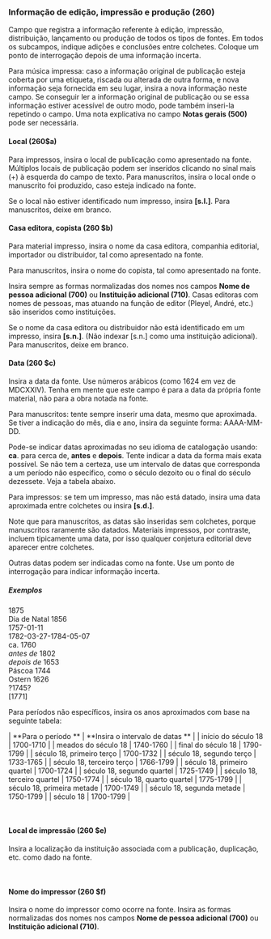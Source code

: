 ### Informação de edição, impressão e produção (260) 

Campo que registra a informação referente à edição, impressão, distribuição, lançamento ou produção de todos os tipos de fontes. Em todos os subcampos, indique adições e conclusões entre colchetes. Coloque um ponto de interrogação depois de uma informação incerta. 

Para música impressa: caso a informação original de publicação esteja coberta por uma etiqueta, riscada ou alterada de outra forma, e nova informação seja fornecida em seu lugar, insira a nova informação neste campo. Se conseguir ler a informação original de publicação ou se essa informação estiver acessível de outro modo, pode também inseri-la repetindo o campo. Uma nota explicativa no campo **Notas gerais (500)** pode ser necessária.

#### Local (260$a) 

Para impressos, insira o local de publicação como apresentado na fonte. Múltiplos locais de publicação podem ser inseridos clicando no sinal mais (+) à esquerda do campo de texto. Para manuscritos, insira o local onde o manuscrito foi produzido, caso esteja indicado na fonte. 

Se o local não estiver identificado num impresso, insira **[s.l.]**. Para manuscritos, deixe em branco. 

 

#### Casa editora, copista (260 $b) 

Para material impresso, insira o nome da casa editora, companhia editorial, importador ou distribuidor, tal como apresentado na fonte. 

Para manuscritos, insira o nome do copista, tal como apresentado na fonte. 

Insira sempre as formas normalizadas dos nomes nos campos **Nome de pessoa adicional (700)** ou **Instituição adicional (710)**. Casas editoras com nomes de pessoas, mas atuando na função de editor (Pleyel, André, etc.) são inseridos como instituições. 

Se o nome da casa editora ou distribuidor não está identificado em um impresso, insira **[s.n.]**. (Não indexar [s.n.] como uma instituição adicional). Para manuscritos, deixe em branco.

  

#### Data (260 $c)   

Insira a data da fonte. Use números arábicos (como 1624 em vez de MDCXXIV). Tenha em mente que este campo é para a data da própria fonte material, não para a obra notada na fonte.

Para manuscritos: tente sempre inserir uma data, mesmo que aproximada. Se tiver a indicação do mês, dia e ano, insira da seguinte forma: AAAA-MM-DD. 

Pode-se indicar datas aproximadas no seu idioma de catalogação usando: **ca**. para cerca de, **antes** e **depois**. Tente indicar a data da forma mais exata possível. Se não tem a certeza, use um intervalo de datas que corresponda a um período não específico, como o século dezoito ou o final do século dezessete. Veja a tabela abaixo. 

Para impressos: se tem um impresso, mas não está datado, insira uma data aproximada entre colchetes ou insira **[s.d.]**. 

Note que para manuscritos, as datas são inseridas sem colchetes, porque manuscritos raramente são datados. Materiais impressos, por contraste, incluem tipicamente uma data, por isso qualquer conjetura editorial deve aparecer entre colchetes. 

Outras datas podem ser indicadas como na fonte. Use um ponto de interrogação para indicar informação incerta.

##### Exemplos  
1875  
Dia de Natal 1856  
1757-01-11  
1782-03-27-1784-05-07  
ca. 1760  
_antes de_ 1802  
_depois de_ 1653  
Páscoa 1744  
Ostern 1626  
?1745?  
[1771]

Para períodos não específicos, insira os anos aproximados com base na seguinte tabela:  

| **Para o período ** | **Insira o intervalo de datas ** |
| início do século 18  | 1700-1710  |
| meados do século 18  | 1740-1760  |
| final do século 18  | 1790-1799  |
| século 18, primeiro terço  | 1700-1732  |
| século 18, segundo terço  | 1733-1765  |
| século 18, terceiro terço  | 1766-1799  |
| século 18, primeiro quartel  | 1700-1724  |
| século 18, segundo quartel  | 1725-1749  |
| século 18, terceiro quartel  | 1750-1774  |
| século 18, quarto quartel  | 1775-1799  |
| século 18, primeira metade  | 1700-1749  |
| século 18, segunda metade  | 1750-1799  |
| século 18  | 1700-1799  |

  

#### Local de impressão (260 $e) 

Insira a localização da instituição associada com a publicação, duplicação, etc. como dado na fonte. 

  

#### Nome do impressor (260 $f) 
Insira o nome do impressor como ocorre na fonte. Insira as formas normalizadas dos nomes nos campos **Nome de pessoa adicional (700)** ou **Instituição adicional (710)**.